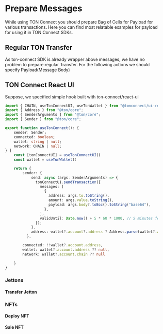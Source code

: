# Prepare Messages

While using TON Connect you should prepare Bag of Cells for Payload for various transactions. Here you can find most relatable examples for payload for using it in TON Connect SDKs.

## Regular TON Transfer
As ton-connect SDK is already wrapper above messages, we have no problem to prepare regular Transfer. For the following actions we should specify Payload(Message Body)


## TON Connect React UI

Suppose, we specified simple hook built with ton-connect/react-ui

```ts
import { CHAIN, useTonConnectUI, useTonWallet } from "@tonconnect/ui-react";
import { Address } from "@ton/core";
import { SenderArguments } from "@ton/core";
import { Sender } from "@ton/core";

export function useTonConnect(): {
    sender: Sender;
    connected: boolean;
    wallet: string | null;
    network: CHAIN | null;
} {
    const [tonConnectUI] = useTonConnectUI()
    const wallet = useTonWallet()

    return {
        sender: {
            send: async (args: SenderArguments) => {
              tonConnectUI.sendTransaction({
                messages: [
                  {
                    address: args.to.toString(),
                    amount: args.value.toString(),
                    payload: args.body?.toBoc().toString("base64"),
                  },
                ],
                validUntil: Date.now() + 5 * 60 * 1000, // 5 minutes for user to approve
              });
            },
            address: wallet?.account?.address ? Address.parse(wallet?.account?.address as string) : undefined
          }, 

        connected: !!wallet?.account.address,
        wallet: wallet?.account.address ?? null,
        network: wallet?.account.chain ?? null
        
    }
}
```

### Jettons

#### Transfer Jetton



### NFTs 

#### Deploy NFT

#### Sale NFT

